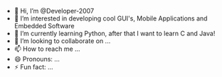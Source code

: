 - 👋 Hi, I’m @Developer-2007
- 👀 I’m interested in developing cool GUI's, Mobile Applications and Embedded Software
- 🌱 I’m currently learning Python, after that I want to learn C and Java!
- 💞️ I’m looking to collaborate on ...
- 📫 How to reach me ...
- 😄 Pronouns: ...
- ⚡ Fun fact: ...

<!---
Developer-2007/Developer-2007 is a ✨ special ✨ repository because its `README.md` (this file) appears on your GitHub profile.
You can click the Preview link to take a look at your changes.
--->
